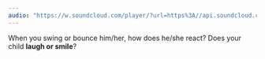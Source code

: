 ```yaml
---
audio: "https://w.soundcloud.com/player/?url=https%3A//api.soundcloud.com/tracks/1406308351%3Fsecret_token%3Ds-smtG6zaqkSq&color=%23ff5500&auto_play=true&hide_related=false&show_comments=true&show_user=true&show_reposts=false&show_teaser=true&visual=true"
---
```


When you swing or bounce him/her, how does he/she react? Does your child <strong>laugh or smile</strong>?